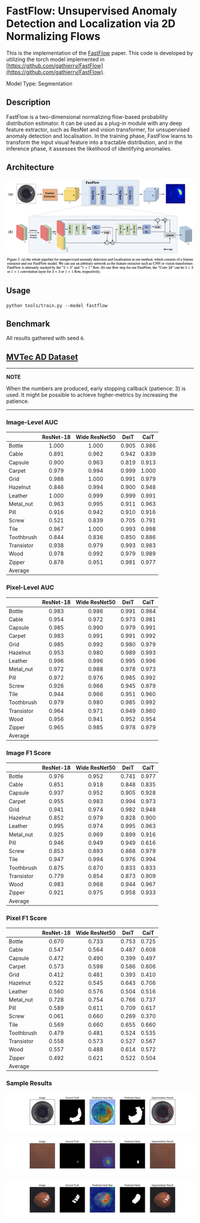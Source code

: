 # FastFlow: Unsupervised Anomaly Detection and Localization via 2D Normalizing Flows

This is the implementation of the [FastFlow](https://arxiv.org/abs/2111.07677) paper. This code is developed by utilizing the torch model implemented in  [https://github.com/gathierry/FastFlow](https://github.com/gathierry/FastFlow).

Model Type: Segmentation

## Description

FastFlow is a two-dimensional normalizing flow-based probability distribution estimator. It can be used as a plug-in module with any deep feature extractor, such as ResNet and vision transformer, for unsupervised anomaly detection and localisation. In the training phase, FastFlow learns to transform the input visual feature into a tractable distribution, and in the inference phase, it assesses the likelihood of identifying anomalies.

## Architecture

![FastFlow Architecture](../../../docs/source/images/fastflow/architecture.jpg "FastFlow Architecture")

## Usage

`python tools/train.py --model fastflow`

## Benchmark

All results gathered with seed `0`.

## [MVTec AD Dataset](https://www.mvtec.com/company/research/datasets/mvtec-ad)

---
**NOTE**

When the numbers are produced, early stopping callback (patience: 3) is used. It might be possible to achieve higher-metrics by increasing the patience.

---

### Image-Level AUC

|            | ResNet-18 | Wide ResNet50 | DeiT  | CaiT  |
| ---------- | :-------: | :-----------: | :---: | :---: |
| Bottle     |   1.000   |     1.000     | 0.905 | 0.986 |
| Cable      |   0.891   |     0.962     | 0.942 | 0.839 |
| Capsule    |   0.900   |     0.963     | 0.819 | 0.913 |
| Carpet     |   0.979   |     0.994     | 0.999 | 1.000 |
| Grid       |   0.988   |     1.000     | 0.991 | 0.979 |
| Hazelnut   |   0.846   |     0.994     | 0.900 | 0.948 |
| Leather    |   1.000   |     0.999     | 0.999 | 0.991 |
| Metal_nut  |   0.963   |     0.995     | 0.911 | 0.963 |
| Pill       |   0.916   |     0.942     | 0.910 | 0.916 |
| Screw      |   0.521   |     0.839     | 0.705 | 0.791 |
| Tile       |   0.967   |     1.000     | 0.993 | 0.998 |
| Toothbrush |   0.844   |     0.836     | 0.850 | 0.886 |
| Transistor |   0.938   |     0.979     | 0.993 | 0.983 |
| Wood       |   0.978   |     0.992     | 0.979 | 0.989 |
| Zipper     |   0.878   |     0.951     | 0.981 | 0.977 |
| Average    |           |               |       |       |


### Pixel-Level AUC

|            | ResNet-18 | Wide ResNet50 | DeiT  | CaiT  |
| ---------- | :-------: | :-----------: | :---: | :---: |
| Bottle     |   0.983   |     0.986     | 0.991 | 0.984 |
| Cable      |   0.954   |     0.972     | 0.973 | 0.981 |
| Capsule    |   0.985   |     0.990     | 0.979 | 0.991 |
| Carpet     |   0.983   |     0.991     | 0.991 | 0.992 |
| Grid       |   0.985   |     0.992     | 0.980 | 0.979 |
| Hazelnut   |   0.953   |     0.980     | 0.989 | 0.993 |
| Leather    |   0.996   |     0.996     | 0.995 | 0.996 |
| Metal_nut  |   0.972   |     0.988     | 0.978 | 0.973 |
| Pill       |   0.972   |     0.976     | 0.985 | 0.992 |
| Screw      |   0.926   |     0.966     | 0.945 | 0.979 |
| Tile       |   0.944   |     0.966     | 0.951 | 0.960 |
| Toothbrush |   0.979   |     0.980     | 0.985 | 0.992 |
| Transistor |   0.964   |     0.971     | 0.949 | 0.960 |
| Wood       |   0.956   |     0.941     | 0.952 | 0.954 |
| Zipper     |   0.965   |     0.985     | 0.978 | 0.979 |
| Average    |           |               |       |       |



### Image F1 Score
|            | ResNet-18 | Wide ResNet50 | DeiT  | CaiT  |
| ---------- | :-------: | :-----------: | :---: | :---: |
| Bottle     |   0.976   |     0.952     | 0.741 | 0.977 |
| Cable      |   0.851   |     0.918     | 0.848 | 0.835 |
| Capsule    |   0.937   |     0.952     | 0.905 | 0.928 |
| Carpet     |   0.955   |     0.983     | 0.994 | 0.973 |
| Grid       |   0.941   |     0.974     | 0.982 | 0.948 |
| Hazelnut   |   0.852   |     0.979     | 0.828 | 0.900 |
| Leather    |   0.995   |     0.974     | 0.995 | 0.963 |
| Metal_nut  |   0.925   |     0.969     | 0.899 | 0.916 |
| Pill       |   0.946   |     0.949     | 0.949 | 0.616 |
| Screw      |   0.853   |     0.893     | 0.868 | 0.979 |
| Tile       |   0.947   |     0.994     | 0.976 | 0.994 |
| Toothbrush |   0.875   |     0.870     | 0.833 | 0.833 |
| Transistor |   0.779   |     0.854     | 0.873 | 0.909 |
| Wood       |   0.983   |     0.968     | 0.944 | 0.967 |
| Zipper     |   0.921   |     0.975     | 0.958 | 0.933 |
| Average    |           |               |       |       |

### Pixel F1 Score
|            | ResNet-18 | Wide ResNet50 | DeiT  | CaiT  |
| ---------- | :-------: | :-----------: | :---: | :---: |
| Bottle     |   0.670   |     0.733     | 0.753 | 0.725 |
| Cable      |   0.547   |     0.564     | 0.487 | 0.608 |
| Capsule    |   0.472   |     0.490     | 0.399 | 0.497 |
| Carpet     |   0.573   |     0.598     | 0.586 | 0.606 |
| Grid       |   0.412   |     0.481     | 0.393 | 0.410 |
| Hazelnut   |   0.522   |     0.545     | 0.643 | 0.706 |
| Leather    |   0.560   |     0.576     | 0.504 | 0.516 |
| Metal_nut  |   0.728   |     0.754     | 0.766 | 0.737 |
| Pill       |   0.589   |     0.611     | 0.709 | 0.617 |
| Screw      |   0.061   |     0.660     | 0.269 | 0.370 |
| Tile       |   0.569   |     0.660     | 0.655 | 0.660 |
| Toothbrush |   0.479   |     0.481     | 0.524 | 0.535 |
| Transistor |   0.558   |     0.573     | 0.527 | 0.567 |
| Wood       |   0.557   |     0.488     | 0.614 | 0.572 |
| Zipper     |   0.492   |     0.621     | 0.522 | 0.504 |
| Average    |           |               |       |       |


### Sample Results

![Sample Result 1](../../../docs/source/images/fastflow/results/0.png "Sample Result 1")

![Sample Result 2](../../../docs/source/images/fastflow/results/1.png "Sample Result 2")

![Sample Result 3](../../../docs/source/images/fastflow/results/2.png "Sample Result 3")
